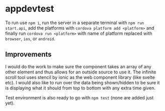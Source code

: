 # appdevtest

To run use `npm i`, run the server in a separate terminal with `npm run start.api`, add the platforms with `cordova platform add <platform>` and finally run `cordova run <platform>` with name of platform replaced with `browser`, `ios`, or `android`.

## Improvements

I would do the work to make sure the component takes an array of any other element and thus allows for an outside source to use it. The infinite scroll tool uses stencil by ionic as the web component library (like svelte etc). I would also like to run over the data being shown/hidden to be sure it is displaying what it should from top to bottom with any extra time given.

Test environment is also ready to go with `npm test` (none are added just yet).